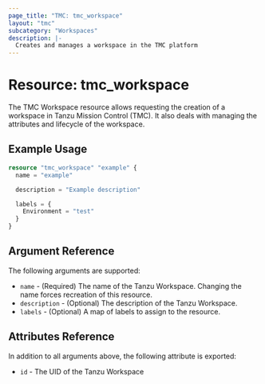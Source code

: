 ```yaml
---
page_title: "TMC: tmc_workspace"
layout: "tmc"
subcategory: "Workspaces"
description: |-
  Creates and manages a workspace in the TMC platform
---
```


# Resource: tmc_workspace

The TMC Workspace resource allows requesting the creation of a workspace in Tanzu Mission Control (TMC). It also deals with managing the attributes and lifecycle of the workspace.

## Example Usage

```terraform
resource "tmc_workspace" "example" {
  name = "example"

  description = "Example description"

  labels = {
    Environment = "test"
  }
}
```

## Argument Reference

The following arguments are supported:

* `name` - (Required) The name of the Tanzu Workspace. Changing the name forces recreation of this resource.
* `description` - (Optional) The description of the Tanzu Workspace.
* `labels` - (Optional) A map of labels to assign to the resource.

## Attributes Reference

In addition to all arguments above, the following attribute is exported:

* `id` - The UID of the Tanzu Workspace

